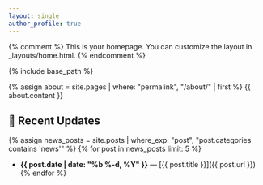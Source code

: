 ```yaml
---
layout: single
author_profile: true
---
```


{% comment %}
This is your homepage. You can customize the layout in _layouts/home.html.
{% endcomment %}

{% include base_path %}

{% assign about = site.pages | where: "permalink", "/about/" | first %}
{{ about.content }}

## 🔔 Recent Updates

{% assign news_posts = site.posts | where_exp: "post", "post.categories contains 'news'" %}
{% for post in news_posts limit: 5 %}
- **{{ post.date | date: "%b %-d, %Y" }}** — [{{ post.title }}]({{ post.url }})
{% endfor %}
